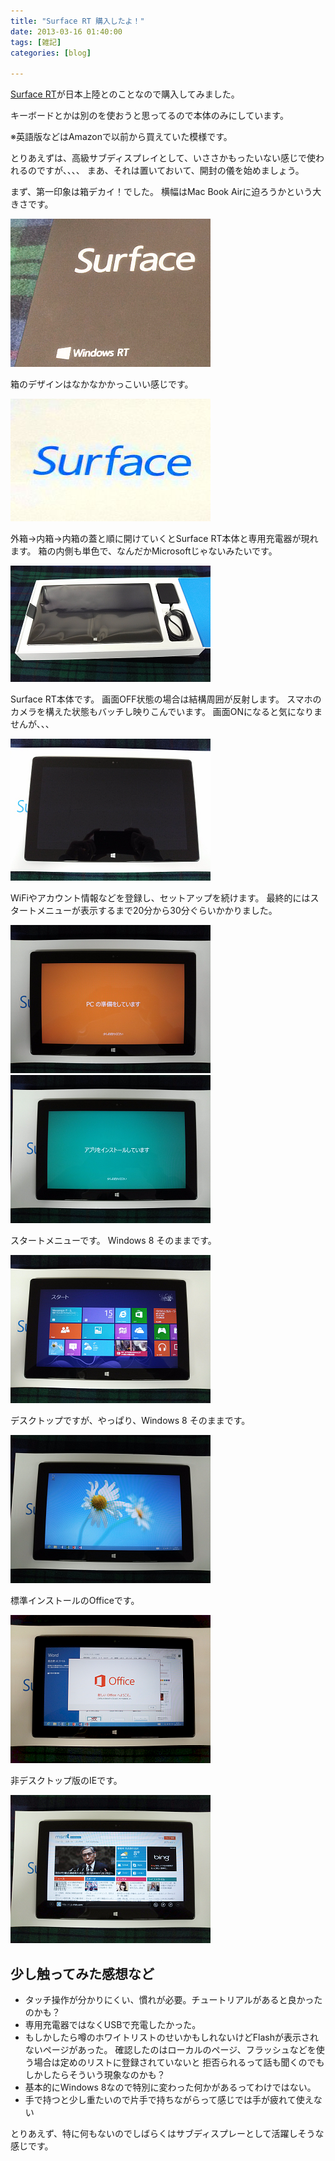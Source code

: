 ```yaml
---
title: "Surface RT 購入したよ！"
date: 2013-03-16 01:40:00
tags: [雑記]
categories: [blog]

---
```


[Surface RT][1]が日本上陸とのことなので購入してみました。

 [1]: http://www.microsoft.com/surface/ja-jp

キーボードとかは別のを使おうと思ってるので本体のみにしています。

※英語版などはAmazonで以前から買えていた模様です。

とりあえずは、高級サブディスプレイとして、いささかもったいない感じで使われるのですが、、、、 まあ、それは置いておいて、開封の儀を始めましょう。

まず、第一印象は箱デカイ！でした。 横幅はMac Book Airに迫ろうかという大きさです。

[![外箱][2]][3]

 [2]: /images/2013_0316_surfacert_box.png
 [3]: /images/2013_0316_surfacert_box.jpg

箱のデザインはなかなかかっこいい感じです。

[![内箱][4]][5]

 [4]: /images/2013_0316_surfacert_box2.png
 [5]: /images/2013_0316_surfacert_box2.jpg

外箱→内箱→内箱の蓋と順に開けていくとSurface RT本体と専用充電器が現れます。 箱の内側も単色で、なんだかMicrosoftじゃないみたいです。

[![内箱2][6]][7]

 [6]: /images/2013_0316_surfacert_box3.png
 [7]: /images/2013_0316_surfacert_box3.jpg

Surface RT本体です。 画面OFF状態の場合は結構周囲が反射します。 スマホのカメラを構えた状態もバッチし映りこんでいます。 画面ONになると気になりませんが、、、

[![正面][8]][9]

 [8]: /images/2013_0316_surfacert_front.png
 [9]: /images/2013_0316_surfacert_front.jpg

WiFiやアカウント情報などを登録し、セットアップを続けます。 最終的にはスタートメニューが表示するまで20分から30分ぐらいかかりました。

[![セットアップ中1][10]][11] [![セットアップ中2][12]][13]

 [10]: /images/2013_0316_surfacert_please_wait.png
 [11]: /images/2013_0316_surfacert_please_wait.jpg
 [12]: /images/2013_0316_surfacert_please_wait2.png
 [13]: /images/2013_0316_surfacert_please_wait2.jpg

スタートメニューです。 Windows 8 そのままです。

[![スタートメニュー][14]][15]

 [14]: /images/2013_0316_surfacert_start_menu.png
 [15]: /images/2013_0316_surfacert_start_menu.jpg

デスクトップですが、やっぱり、Windows 8 そのままです。

[![デスクトップ][16]][17]

 [16]: /images/2013_0316_surfacert_desktop.png
 [17]: /images/2013_0316_surfacert_desktop.jpg

標準インストールのOfficeです。

[![Office][18]][19]

 [18]: /images/2013_0316_surfacert_office.png
 [19]: /images/2013_0316_surfacert_office.jpg

非デスクトップ版のIEです。

[![IE][20]][21]

 [20]: /images/2013_0316_surfacert_ie.png
 [21]: /images/2013_0316_surfacert_ie.jpg

## 少し触ってみた感想など

  * タッチ操作が分かりにくい、慣れが必要。チュートリアルがあると良かったのかも？
  * 専用充電器ではなくUSBで充電したかった。
  * もしかしたら噂のホワイトリストのせいかもしれないけどFlashが表示されないページがあった。 確認したのはローカルのページ、フラッシュなどを使う場合は定めのリストに登録されていないと 拒否られるって話も聞くのでもしかしたらそういう現象なのかも？
  * 基本的にWindows 8なので特別に変わった何かがあるってわけではない。
  * 手で持つと少し重たいので片手で持ちながらって感じでは手が疲れて使えない

とりあえず、特に何もないのでしばらくはサブディスプレーとして活躍しそうな感じです。